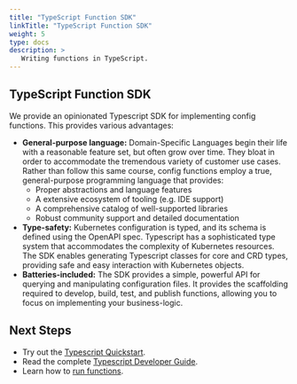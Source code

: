 ```yaml
---
title: "TypeScript Function SDK"
linkTitle: "TypeScript Function SDK"
weight: 5
type: docs
description: >
   Writing functions in TypeScript.
---
```


## TypeScript Function SDK

We provide an opinionated Typescript SDK for implementing config functions.
This provides various advantages:

- **General-purpose language:** Domain-Specific Languages begin their life
  with a reasonable feature set, but often grow over time. They bloat in order
  to accommodate the tremendous variety of customer use cases. Rather than
  follow this same course, config functions employ a true, general-purpose
  programming language that provides:
  - Proper abstractions and language features
  - A extensive ecosystem of tooling (e.g. IDE support)
  - A comprehensive catalog of well-supported libraries
  - Robust community support and detailed documentation
- **Type-safety:** Kubernetes configuration is typed, and its schema is
  defined using the OpenAPI spec. Typescript has a sophisticated type system
  that accommodates the complexity of Kubernetes resources. The SDK enables
  generating Typescript classes for core and CRD types, providing safe and
  easy interaction with Kubernetes objects.
- **Batteries-included:** The SDK provides a simple, powerful API for querying
  and manipulating configuration files. It provides the scaffolding required
  to develop, build, test, and publish functions, allowing you to focus on
  implementing your business-logic.

## Next Steps

- Try out the [Typescript Quickstart].
- Read the complete [Typescript Developer Guide].
- Learn how to [run functions].

[Typescript Quickstart]: quickstart/
[Typescript Developer Guide]: develop/
[run functions]: ../../../consumer/function/

